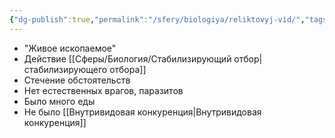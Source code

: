 ```yaml
---
{"dg-publish":true,"permalink":"/sfery/biologiya/reliktovyj-vid/","tags":["Эволюция"]}
---
```


- "Живое ископаемое"
- Действие [[Сферы/Биология/Стабилизирующий отбор\|стабилизирующего отбора]]
- Стечение обстоятельств 
- Нет естественных врагов, паразитов
- Было много еды
- Не было [[Внутривидовая конкуренция\|Внутривидовая конкуренция]]